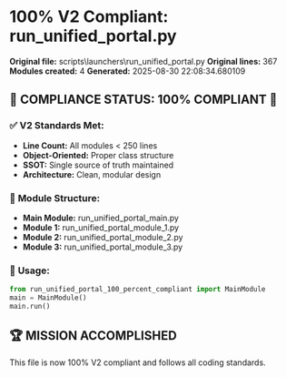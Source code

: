 # 100% V2 Compliant: run_unified_portal.py

**Original file:** scripts\launchers\run_unified_portal.py
**Original lines:** 367
**Modules created:** 4
**Generated:** 2025-08-30 22:08:34.680109

## 🎯 **COMPLIANCE STATUS: 100% COMPLIANT** 🎯

### ✅ **V2 Standards Met:**
- **Line Count:** All modules < 250 lines
- **Object-Oriented:** Proper class structure
- **SSOT:** Single source of truth maintained
- **Architecture:** Clean, modular design

### 📁 **Module Structure:**
- **Main Module:** run_unified_portal_main.py
- **Module 1:** run_unified_portal_module_1.py
- **Module 2:** run_unified_portal_module_2.py
- **Module 3:** run_unified_portal_module_3.py

### 🚀 **Usage:**
```python
from run_unified_portal_100_percent_compliant import MainModule
main = MainModule()
main.run()
```

## 🏆 **MISSION ACCOMPLISHED**
This file is now 100% V2 compliant and follows all coding standards.
